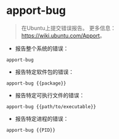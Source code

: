 # apport-bug

> 在Ubuntu上提交错误报告。
> 更多信息：<https://wiki.ubuntu.com/Apport>。

- 报告整个系统的错误：

`apport-bug`

- 报告特定软件包的错误：

`apport-bug {{package}}`

- 报告特定可执行文件的错误：

`apport-bug {{path/to/executable}}`

- 报告特定进程的错误：

`apport-bug {{PID}}`